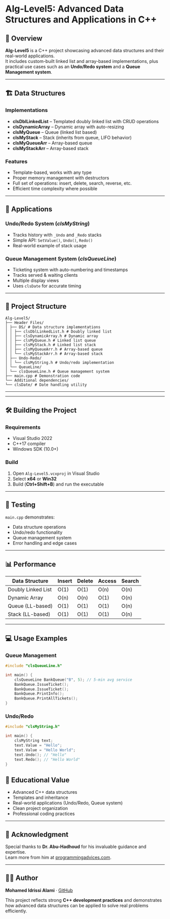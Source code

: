 # Alg-Level5: Advanced Data Structures and Applications in C++

## 📖 Overview
**Alg-Level5** is a C++ project showcasing advanced data structures and their real-world applications.  
It includes custom-built linked list and array-based implementations, plus practical use cases such as an **Undo/Redo system** and a **Queue Management system**.

---

## 🏗️ Data Structures

### Implementations
- **clsDblLinkedList** – Templated doubly linked list with CRUD operations  
- **clsDynamicArray** – Dynamic array with auto-resizing  
- **clsMyQueue** – Queue (linked list based)  
- **clsMyStack** – Stack (inherits from queue, LIFO behavior)  
- **clsMyQueueArr** – Array-based queue  
- **clsMyStackArr** – Array-based stack  

### Features
- Template-based, works with any type  
- Proper memory management with destructors  
- Full set of operations: insert, delete, search, reverse, etc.  
- Efficient time complexity where possible  

---

## 🚀 Applications

### Undo/Redo System (*clsMyString*)
- Tracks history with `_Undo` and `_Redo` stacks  
- Simple API: `SetValue()`, `Undo()`, `Redo()`  
- Real-world example of stack usage  

### Queue Management System (*clsQueueLine*)
- Ticketing system with auto-numbering and timestamps  
- Tracks served & waiting clients  
- Multiple display views  
- Uses `clsDate` for accurate timing  

---

## 📁 Project Structure

```
Alg-Level5/
├── Header Files/
│ ├── DS/ # Data structure implementations
│ │ ├── clsDblLinkedList.h # Doubly linked list
│ │ ├── clsDynamicArray.h # Dynamic array
│ │ ├── clsMyQueue.h # Linked list queue
│ │ ├── clsMyStack.h # Linked list stack
│ │ ├── clsMyQueueArr.h # Array-based queue
│ │ └── clsMyStackArr.h # Array-based stack
│ ├── Undo-Redo/
│ │ └── clsMyString.h # Undo/redo implementation
│ └── QueueLine/
│ └── clsQueueLine.h # Queue management system
├── main.cpp # Demonstration code
└── Additional dependencies/
└── clsDate/ # Date handling utility
```


---  


---

## 🛠️ Building the Project

### Requirements
- Visual Studio 2022  
- C++17 compiler  
- Windows SDK (10.0+)  

### Build
1. Open `Alg-Level5.vcxproj` in Visual Studio  
2. Select **x64** or **Win32**  
3. Build (**Ctrl+Shift+B**) and run the executable  

---

## 🧪 Testing
`main.cpp` demonstrates:  
- Data structure operations  
- Undo/redo functionality  
- Queue management system  
- Error handling and edge cases  

---

## 📊 Performance

| Data Structure       | Insert | Delete | Access | Search |
|----------------------|--------|--------|--------|--------|
| Doubly Linked List   | O(1)   | O(1)   | O(n)   | O(n)   |
| Dynamic Array        | O(n)   | O(n)   | O(1)   | O(n)   |
| Queue (LL-based)     | O(1)   | O(1)   | O(1)   | O(n)   |
| Stack (LL-based)     | O(1)   | O(1)   | O(1)   | O(n)   |

---

## 💻 Usage Examples

### Queue Management
```cpp
#include "clsQueueLine.h"

int main() {
    clsQueueLine BankQueue("B", 5); // 5-min avg service
    BankQueue.IssueTicket();
    BankQueue.IssueTicket();
    BankQueue.PrintInfo();
    BankQueue.PrintAllTickets();
}
```
### Undo/Redo  
```cpp
#include "clsMyString.h"

int main() {
    clsMyString text;
    text.Value = "Hello";
    text.Value = "Hello World";
    text.Undo(); // "Hello"
    text.Redo(); // "Hello World"
}
```  
## 🎯 Educational Value
- Advanced C++ data structures  
- Templates and inheritance  
- Real-world applications (Undo/Redo, Queue system)  
- Clean project organization  
- Professional coding practices  

---

## 🙏 Acknowledgment
Special thanks to **Dr. Abu-Hadhoud** for his invaluable guidance and expertise.  
Learn more from him at [programmingadvices.com](https://programmingadvices.com).  

---

## 👨‍💻 Author
**Mohamed Idrissi Alami** · [GitHub](https://github.com/mohamedidrissialami)  

This project reflects strong **C++ development practices** and demonstrates how advanced data structures can be applied to solve real problems efficiently.  


